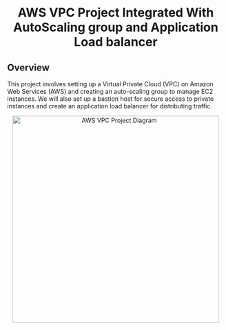 <h1 align="center">AWS VPC Project Integrated With AutoScaling group and Application Load balancer</h1>

## Overview
This project involves setting up a Virtual Private Cloud (VPC) on Amazon Web Services (AWS) and creating an auto-scaling group to manage EC2 instances. We will also set up a bastion host for secure access to private instances and create an application load balancer for distributing traffic.

<p align="center">
  <img src="https://github.com/mayaworld13/aws_vpc_project/assets/127987256/d03cf9ab-b3a7-4b56-8826-5a197f9946bc" alt="AWS VPC Project Diagram" width="480" height="480" />
</p>

